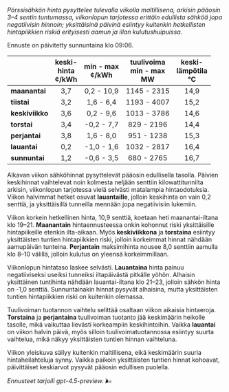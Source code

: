*Pörssisähkön hinta pysyttelee tulevalla viikolla maltillisena, arkisin pääosin 3–4 sentin tuntumassa, viikonlopun tarjotessa erittäin edullista sähköä jopa negatiivisin hinnoin; yksittäisinä päivinä esiintyy kuitenkin hetkellisten hintapiikkien riskiä erityisesti aamun ja illan kulutushuipuissa.*

Ennuste on päivitetty sunnuntaina klo 09:06.

|              | keski-<br>hinta<br>¢/kWh | min - max<br>¢/kWh | tuulivoima<br>min - max<br>MW | keski-<br>lämpötila<br>°C |
|:-------------|:----------------:|:----------------:|:-------------:|:-------------:|
| **maanantai**   |       3,7        |     0,2 - 10,9     |      1145 - 2315      |       14,9       |
| **tiistai**     |       3,2        |     1,6 - 6,4      |      1193 - 4007      |       15,2       |
| **keskiviikko** |       3,6        |     0,2 - 9,6      |      1013 - 3786      |       14,6       |
| **torstai**     |       3,4        |    -0,2 - 7,7      |       829 - 2196      |       14,4       |
| **perjantai**   |       3,8        |     1,6 - 8,0      |       951 - 1238      |       15,3       |
| **lauantai**    |       0,2        |    -1,0 - 1,6      |      1032 - 2817      |       16,4       |
| **sunnuntai**   |       1,2        |    -0,6 - 3,5      |       680 - 2765      |       16,7       |

Alkavan viikon sähköhinnat pysyttelevät pääosin edullisella tasolla. Päivien keskihinnat vaihtelevat noin kolmesta neljään senttiin kilowattitunnilta arkisin, viikonlopun tarjotessa vielä selvästi matalampia hintaodotuksia. Viikon halvimmat hetket osuvat **lauantaille**, jolloin keskihinta on vain 0,2 senttiä, ja yksittäisillä tunneilla mennään jopa negatiivisiin lukemiin.

Viikon korkein hetkellinen hinta, 10,9 senttiä, koetaan heti maanantai-iltana klo 19–21. **Maanantain** hintaennusteessa onkin kohonnut riski yksittäisille hintapiikeille etenkin ilta-aikaan. Myös **keskiviikkona** ja **torstaina** esiintyy yksittäisten tuntien hintapiikkien riski, jolloin korkeimmat hinnat nähdään aamupäivän tunteina. **Perjantain** maksimihinta nousee 8,0 senttiin aamulla klo 8–10 välillä, jolloin kulutus on yleensä korkeimmillaan.

Viikonlopun hintataso laskee selvästi. **Lauantaina** hinta painuu negatiiviseksi useiksi tunneiksi iltapäivästä pitkälle yöhön. Alhaisin yksittäinen tuntihinta nähdään lauantai-iltana klo 21–23, jolloin sähkön hinta on -1,0 senttiä. Sunnuntainakin hinnat pysyvät alhaisina, mutta yksittäisten tuntien hintapiikkien riski on kuitenkin olemassa.

Tuulivoiman tuotannon vaihtelu selittää osaltaan viikon aikaisia hintaeroja. **Torstaina** ja **perjantaina** tuulivoiman tuotanto jää keskimäärin heikolle tasolle, mikä vaikuttaa lievästi korkeampiin keskihintoihin. Vaikka **lauantai** on viikon halvin päivä, myös silloin tuulivoimatuotannossa esiintyy suurta vaihtelua, mikä näkyy yksittäisten tuntien hinnan vaihteluna.

Viikon yleiskuva säilyy kuitenkin maltillisena, eikä keskimäärin suuria hintaheilahteluja synny. Vaikka paikoin yksittäisten tuntien hinnat kohoavat, päivittäiset keskiarvot pysyvät pääosin edullisen puolella.

*Ennusteet tarjoili gpt-4.5-preview.* 🌬️
